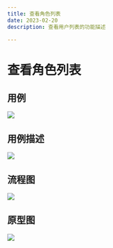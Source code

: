 ```yaml
---
title: 查看角色列表
date: 2023-02-20
description: 查看用户列表的功能描述

---
```


# 查看角色列表


## 用例

![](../../../images/uc_role_mgmt_list.png)

## 用例描述

![](../../../images/uc_desc_role_mgmt_list.png)

## 流程图

![](../../../images/fl_role_mgmt_list.png)


## 原型图

![](../../../images/pt_role_mgmt_list.png)